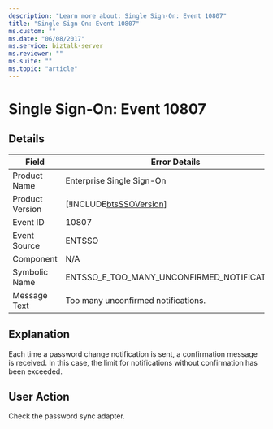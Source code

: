 ```yaml
---
description: "Learn more about: Single Sign-On: Event 10807"
title: "Single Sign-On: Event 10807"
ms.custom: ""
ms.date: "06/08/2017"
ms.service: biztalk-server
ms.reviewer: ""
ms.suite: ""
ms.topic: "article"
---
```

# Single Sign-On: Event 10807
## Details  
  
| Field | Error Details |
|-----------------|------------------------------------------------------------|
|  Product Name   |                 Enterprise Single Sign-On                  |
| Product Version | [!INCLUDE[btsSSOVersion](../includes/btsssoversion-md.md)] |
|    Event ID     |                           10807                            |
|  Event Source   |                           ENTSSO                           |
|    Component    |                            N/A                             |
|  Symbolic Name  |        ENTSSO_E_TOO_MANY_UNCONFIRMED_NOTIFICATIONS         |
|  Message Text   |            Too many unconfirmed notifications.             |
  
## Explanation  
 Each time a password change notification is sent, a confirmation message is received. In this case, the limit for notifications without confirmation has been exceeded.  
  
## User Action  
 Check the password sync adapter.
